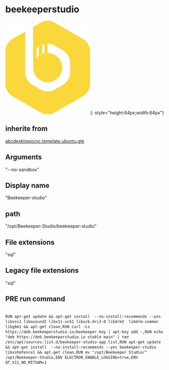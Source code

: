 # beekeeperstudio
![beekeeper-studio.svg](/applications/icons/beekeeper-studio.svg){: style="height:64px;width:64px"}
## inherite from
[abcdesktopio/oc.template.ubuntu.gtk](abcdesktopio/oc.template.ubuntu.gtk.md)
## Arguments
"--no-sandbox"
## Display name
"Beekeeper-studio"
## path
"/opt/Beekeeper-Studio/beekeeper-studio"
## File extensions
"sql"
## Legacy file extensions
"sql"
## PRE run command

```

RUN apt-get update && apt-get install  --no-install-recommends --yes libxss1 libasound2 libx11-xcb1 libxcb-dri3-0 libdrm2  libdrm-common libgbm1 && apt-get clean,RUN curl -Ls https://deb.beekeeperstudio.io/beekeeper.key | apt-key add -,RUN echo "deb https://deb.beekeeperstudio.io stable main" | tee /etc/apt/sources.list.d/beekeeper-studio-app.list,RUN apt-get update && apt-get install  --no-install-recommends --yes beekeeper-studio libxshmfence1 && apt-get clean,RUN mv "/opt/Beekeeper Studio/" /opt/Beekeeper-Studio,ENV ELECTRON_ENABLE_LOGGING=true,ENV QT_X11_NO_MITSHM=1
```
